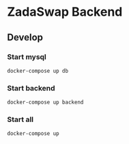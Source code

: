 # ZadaSwap Backend

## Develop

### Start mysql

```shell
docker-compose up db
```

### Start backend

```shell
docker-compose up backend
```

### Start all

```shell
docker-compose up
```
